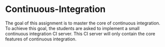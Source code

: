 # Continuous-Integration
The goal of this assignment is to master the core of continuous integration. To achieve this goal, the students are asked to implement a small continuous integration CI server. This CI server will only contain the core features of continuous integration.
